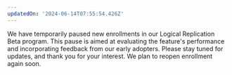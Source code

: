 ```yaml
---
updatedOn: '2024-06-14T07:55:54.426Z'
---
```


<Admonition type="important" title="Enrollment Pause for Logical Replication Beta">
We have temporarily paused new enrollments in our Logical Replication Beta program. This pause is aimed at evaluating the feature's performance and incorporating feedback from our early adopters. Please stay tuned for updates, and thank you for your interest. We plan to reopen enrollment again soon.
</Admonition>
